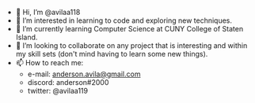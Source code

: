 - 👋 Hi, I’m @avilaa118
- 👀 I’m interested in learning to code and exploring new techniques.
- 🌱 I’m currently learning Computer Science at CUNY College of Staten Island.
- 💞️ I’m looking to collaborate on any project that is interesting and within my skill sets (don't mind having to learn some new things).
- 📫 How to reach me:
  - e-mail: anderson.avila@gmail.com
  - discord: anderson#2000
  - twitter: @avilaa119

<!---
avilaa118/avilaa118 is a ✨ special ✨ repository because its `README.md` (this file) appears on your GitHub profile.
You can click the Preview link to take a look at your changes.
--->
